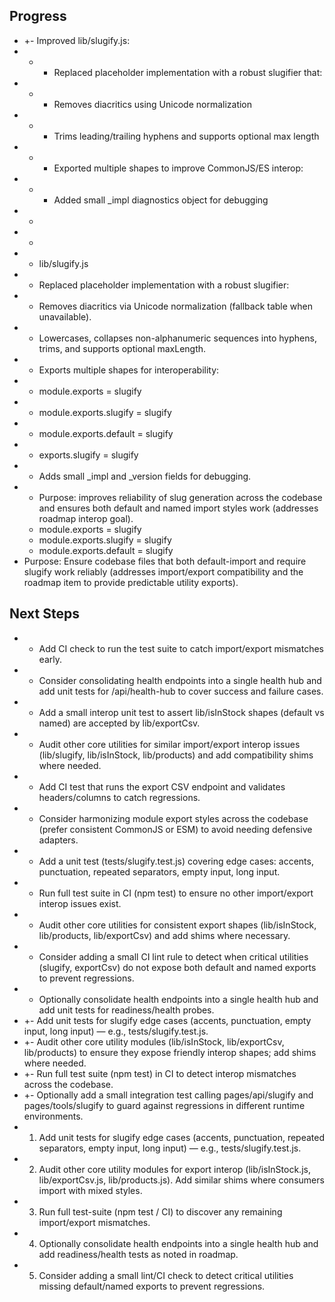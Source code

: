 


## Progress

- +- Improved lib/slugify.js:
- +  - Replaced placeholder implementation with a robust slugifier that:
- +    - Removes diacritics using Unicode normalization
- +    - Trims leading/trailing hyphens and supports optional max length
- +  - Exported multiple shapes to improve CommonJS/ES interop:
- +  - Added small _impl diagnostics object for debugging
- +
- +
- - lib/slugify.js
- - Replaced placeholder implementation with a robust slugifier:
- - Removes diacritics via Unicode normalization (fallback table when unavailable).
- - Lowercases, collapses non-alphanumeric sequences into hyphens, trims, and supports optional maxLength.
- - Exports multiple shapes for interoperability:
- - module.exports = slugify
- - module.exports.slugify = slugify
- - module.exports.default = slugify
- - exports.slugify = slugify
- - Adds small _impl and _version fields for debugging.
- - Purpose: improves reliability of slug generation across the codebase and ensures both default and named import styles work (addresses roadmap interop goal).
  - module.exports = slugify
  - module.exports.slugify = slugify
  - module.exports.default = slugify
- Purpose: Ensure codebase files that both default-import and require slugify work reliably (addresses import/export compatibility and the roadmap item to provide predictable utility exports).

## Next Steps

- - Add CI check to run the test suite to catch import/export mismatches early.
- - Consider consolidating health endpoints into a single health hub and add unit tests for /api/health-hub to cover success and failure cases.
- - Add a small interop unit test to assert lib/isInStock shapes (default vs named) are accepted by lib/exportCsv.
- - Audit other core utilities for similar import/export interop issues (lib/slugify, lib/isInStock, lib/products) and add compatibility shims where needed.
- - Add CI test that runs the export CSV endpoint and validates headers/columns to catch regressions.
- - Consider harmonizing module export styles across the codebase (prefer consistent CommonJS or ESM) to avoid needing defensive adapters.
- - Add a unit test (tests/slugify.test.js) covering edge cases: accents, punctuation, repeated separators, empty input, long input.
- - Run full test suite in CI (npm test) to ensure no other import/export interop issues exist.
- - Audit other core utilities for consistent export shapes (lib/isInStock, lib/products, lib/exportCsv) and add shims where necessary.
- - Consider adding a small CI lint rule to detect when critical utilities (slugify, exportCsv) do not expose both default and named exports to prevent regressions.
- - Optionally consolidate health endpoints into a single health hub and add unit tests for readiness/health probes.
- +- Add unit tests for slugify edge cases (accents, punctuation, empty input, long input) — e.g., tests/slugify.test.js.
- +- Audit other core utility modules (lib/isInStock, lib/exportCsv, lib/products) to ensure they expose friendly interop shapes; add shims where needed.
- +- Run full test suite (npm test) in CI to detect interop mismatches across the codebase.
- +- Optionally add a small integration test calling pages/api/slugify and pages/tools/slugify to guard against regressions in different runtime environments.
- 1. Add unit tests for slugify edge cases (accents, punctuation, repeated separators, empty input, long input) — e.g., tests/slugify.test.js.
- 2. Audit other core utility modules for export interop (lib/isInStock.js, lib/exportCsv.js, lib/products.js). Add similar shims where consumers import with mixed styles.
- 3. Run full test-suite (npm test / CI) to discover any remaining import/export mismatches.
- 4. Optionally consolidate health endpoints into a single health hub and add readiness/health tests as noted in roadmap.
- 5. Consider adding a small lint/CI check to detect critical utilities missing default/named exports to prevent regressions.
